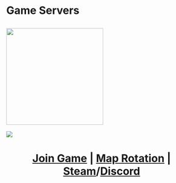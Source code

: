 # Game Servers
## [<img src="https://cdn.cloudflare.steamstatic.com/steam/apps/440/logo.png" width="256">](https://teamfortress.com)
![](https://steamuserimages-a.akamaihd.net/ugc/2073402281579135048/3521C0F9E9AE3DC10CEFA2633242653C8DE3B8CE/?imw=5000&imh=5000&ima=fit&impolicy=Letterbox&imcolor=%23000000&letterbox=false)
# <p align="center">[Join Game](steam://connect/91.109.116.31:27015?appid=440) | [Map Rotation](https://steamcommunity.com/sharedfiles/filedetails/?id=3047305439) | [Steam](https://steamcommunity.com/groups/serider)/[Discord](https://discord.gg/WJcavsDPv8)</p>
